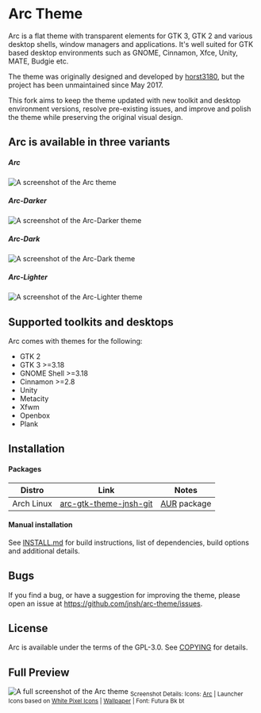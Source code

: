 # Arc Theme

Arc is a flat theme with transparent elements for GTK 3, GTK 2 and various desktop shells, window managers and applications. It's well suited for GTK based desktop environments such as GNOME, Cinnamon, Xfce, Unity, MATE, Budgie etc.

The theme was originally designed and developed by [horst3180](https://github.com/horst3180/arc-theme), but the project has been unmaintained since May 2017.

This fork aims to keep the theme updated with new toolkit and desktop environment versions, resolve pre-existing issues, and improve and polish the theme while preserving the original visual design.

## Arc is available in three variants 

##### Arc

![A screenshot of the Arc theme](https://raw.githubusercontent.com/jnsh/arc-theme/master/.github/arc-prv.png)

##### Arc-Darker

![A screenshot of the Arc-Darker theme](https://raw.githubusercontent.com/jnsh/arc-theme/master/.github/arc-darker-prv.png)

##### Arc-Dark

![A screenshot of the Arc-Dark theme](https://raw.githubusercontent.com/jnsh/arc-theme/master/.github/arc-dark-prv.png)

##### Arc-Lighter

![A screenshot of the Arc-Lighter theme](https://raw.githubusercontent.com/jnsh/arc-theme/master/.github/arc-lighter-prv.png)

## Supported toolkits and desktops

Arc comes with themes for the following:
* GTK 2
* GTK 3 >=3.18
* GNOME Shell >=3.18
* Cinnamon >=2.8
* Unity
* Metacity
* Xfwm
* Openbox
* Plank

## Installation

#### Packages

Distro | Link | Notes
-------|-------|-------
Arch Linux | [arc-gtk-theme-jnsh-git](https://aur.archlinux.org/packages/arc-gtk-theme-jnsh-git/) | [AUR](https://wiki.archlinux.org/index.php/Arch_User_Repository) package

#### Manual installation

See [INSTALL.md](https://github.com/jnsh/arc-theme/blob/master/INSTALL.md) for build instructions, list of dependencies, build options and additional details.

## Bugs

If you find a bug, or have a suggestion for improving the theme, please open an issue at <https://github.com/jnsh/arc-theme/issues>.

## License

Arc is available under the terms of the GPL-3.0. See [COPYING](https://github.com/jnsh/arc-theme/blob/master/COPYING) for details.

## Full Preview

![A full screenshot of the Arc theme](http://i.imgur.com/tD1OBQ3.png)
<sub>Screenshot Details: Icons: [Arc](https://github.com/horst3180/arc-icon-theme) | Launcher Icons based on [White Pixel Icons](http://darkdawg.deviantart.com/art/White-Pixel-Icons-252310560) | [Wallpaper](https://pixabay.com/photo-869593/) | Font: Futura Bk bt</sub>
